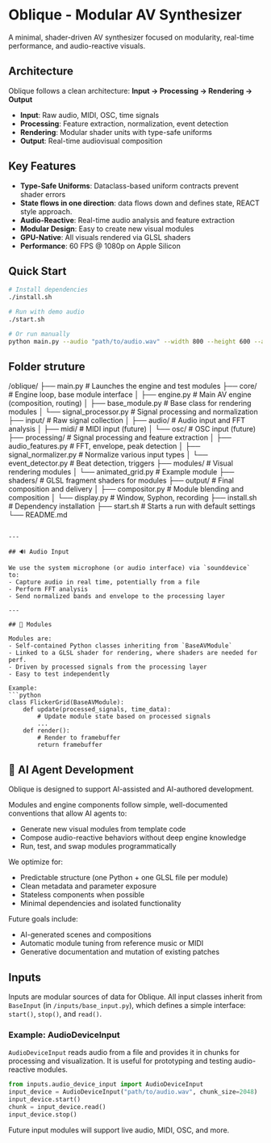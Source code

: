 # Oblique - Modular AV Synthesizer

A minimal, shader-driven AV synthesizer focused on modularity, real-time performance, and audio-reactive visuals.

## Architecture

Oblique follows a clean architecture: **Input → Processing → Rendering → Output**

- **Input**: Raw audio, MIDI, OSC, time signals
- **Processing**: Feature extraction, normalization, event detection
- **Rendering**: Modular shader units with type-safe uniforms
- **Output**: Real-time audiovisual composition

## Key Features

- **Type-Safe Uniforms**: Dataclass-based uniform contracts prevent shader errors
- **State flows in one direction**: data flows down and defines state, REACT style approach. 
- **Audio-Reactive**: Real-time audio analysis and feature extraction
- **Modular Design**: Easy to create new visual modules
- **GPU-Native**: All visuals rendered via GLSL shaders
- **Performance**: 60 FPS @ 1080p on Apple Silicon

## Quick Start

```bash
# Install dependencies
./install.sh

# Run with demo audio
./start.sh

# Or run manually
python main.py --audio "path/to/audio.wav" --width 800 --height 600 --audio "path_to_audio"
```

## Folder struture 
/oblique/
├── main.py                    # Launches the engine and test modules
├── core/                      # Engine loop, base module interface
│   ├── engine.py             # Main AV engine (composition, routing)
│   ├── base_module.py        # Base class for rendering modules
│   └── signal_processor.py   # Signal processing and normalization
├── input/                     # Raw signal collection
│   ├── audio/                # Audio input and FFT analysis
│   ├── midi/                 # MIDI input (future)
│   └── osc/                  # OSC input (future)
├── processing/                # Signal processing and feature extraction
│   ├── audio_features.py     # FFT, envelope, peak detection
│   ├── signal_normalizer.py  # Normalize various input types
│   └── event_detector.py     # Beat detection, triggers
├── modules/                   # Visual rendering modules
│   └── animated_grid.py      # Example module
├── shaders/                   # GLSL fragment shaders for modules
├── output/                    # Final composition and delivery
│   ├── compositor.py         # Module blending and composition
│   └── display.py            # Window, Syphon, recording
├── install.sh                 # Dependency installation
├── start.sh                   # Starts a run with default settings
└── README.md
```

---

## 🔊 Audio Input

We use the system microphone (or audio interface) via `sounddevice` to:
- Capture audio in real time, potentially from a file
- Perform FFT analysis
- Send normalized bands and envelope to the processing layer

---

## 🧩 Modules

Modules are:
- Self-contained Python classes inheriting from `BaseAVModule`
- Linked to a GLSL shader for rendering, where shaders are needed for perf.
- Driven by processed signals from the processing layer
- Easy to test independently

Example:
```python
class FlickerGrid(BaseAVModule):
    def update(processed_signals, time_data):
        # Update module state based on processed signals
        ...
    def render():
        # Render to framebuffer
        return framebuffer
```

## 🤖 AI Agent Development

Oblique is designed to support AI-assisted and AI-authored development.

Modules and engine components follow simple, well-documented conventions that allow AI agents to:
- Generate new visual modules from template code
- Compose audio-reactive behaviors without deep engine knowledge
- Run, test, and swap modules programmatically

We optimize for:
- Predictable structure (one Python + one GLSL file per module)
- Clean metadata and parameter exposure
- Stateless components when possible
- Minimal dependencies and isolated functionality

Future goals include:
- AI-generated scenes and compositions
- Automatic module tuning from reference music or MIDI
- Generative documentation and mutation of existing patches

## Inputs

Inputs are modular sources of data for Oblique. All input classes inherit from `BaseInput` (in `/inputs/base_input.py`), which defines a simple interface: `start()`, `stop()`, and `read()`.

### Example: AudioDeviceInput

`AudioDeviceInput` reads audio from a file and provides it in chunks for processing and visualization. It is useful for prototyping and testing audio-reactive modules.

```python
from inputs.audio_device_input import AudioDeviceInput
input_device = AudioDeviceInput("path/to/audio.wav", chunk_size=2048)
input_device.start()
chunk = input_device.read()
input_device.stop()
```

Future input modules will support live audio, MIDI, OSC, and more.